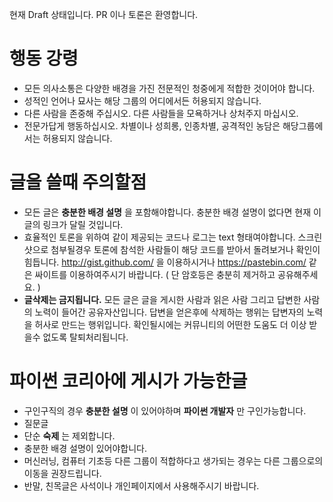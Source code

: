 현재 Draft 상태입니다. PR 이나 토론은 환영합니다.

행동 강령
==========

* 모든 의사소통은 다양한 배경을 가진 전문적인 청중에게 적합한 것이어야 합니다. 
* 성적인 언어나 묘사는 해당 그룹의 어디에서든 허용되지 않습니다.
* 다른 사람을 존중해 주십시오. 다른 사람들을 모욕하거나 상처주지 마십시오. 
* 전문가답게 행동하십시오. 차별이나 성희롱, 인종차별, 공격적인 농담은 해당그룹에서는 허용되지 않습니다.

글을 쓸때 주의할점 
============

* 모든 글은 **충분한 배경 설명** 을 포함해야합니다. 충분한 배경 설명이 없다면 현재 이글의 링크가 달릴 것입니다. 
* 효율적인 토론을 위하여 같이 제공되는 코드나 로그는 text 형태여야합니다. 스크린샷으로 첨부될경우 토론에 참석한 사람들이 해당 코드를 받아서 돌려보거나 확인이 힘듭니다. http://gist.github.com/ 을 이용하시거나 https://pastebin.com/ 같은 싸이트를 이용하여주시기 바랍니다. ( 단 암호등은 충분히 제거하고 공유해주세요. )
* **글삭제는 금지됩니다.** 모든 글은 글을 게시한 사람과 읽은 사람 그리고 답변한 사람의 노력이 들어간 공유자산입니다. 답변을 얻은후에 삭제하는 행위는 답변자의 노력을 허사로 만드는 행위입니다. 확인될시에는 커뮤니티의 어떤한 도움도 더 이상 받을수 없도록 탈퇴처리됩니다.


파이썬 코리아에 게시가 가능한글
==========================
* 구인구직의 경우 **충분한 설명** 이 있어야하며 **파이썬 개발자** 만 구인가능합니다. 
* 질문글 
 * 단순 **숙제** 는 제외합니다.
 * 충분한 배경 설명이 있어야합니다.
 * 머신러닝, 컴퓨터 기초등 다른 그룹이 적합하다고 생가되는 경우는 다른 그룹으로의 이동을 권장드립니다.
* 반말, 친목글은 사석이나 개인페이지에서 사용해주시기 바랍니다.
